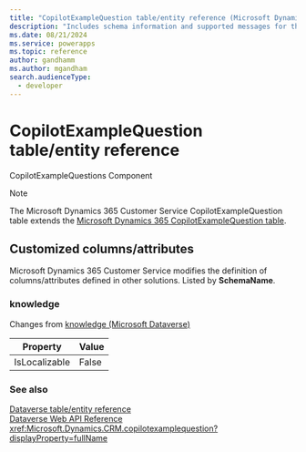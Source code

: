 ```yaml
---
title: "CopilotExampleQuestion table/entity reference (Microsoft Dynamics 365 Customer Service)"
description: "Includes schema information and supported messages for the CopilotExampleQuestion table/entity with Microsoft Dynamics 365 Customer Service."
ms.date: 08/21/2024
ms.service: powerapps
ms.topic: reference
author: gandhamm
ms.author: mgandham
search.audienceType: 
  - developer
---
```


# CopilotExampleQuestion table/entity reference

CopilotExampleQuestions Component

> [!NOTE]
> The Microsoft Dynamics 365 Customer Service CopilotExampleQuestion table extends the [Microsoft Dynamics 365 CopilotExampleQuestion table](/dynamics365/developer/entities//copilotexamplequestion).



## Customized columns/attributes

Microsoft Dynamics 365 Customer Service modifies the definition of columns/attributes defined in other solutions. Listed by **SchemaName**.

### <a name="BKMK_knowledge"></a> knowledge

Changes from [knowledge (Microsoft Dataverse)](/power-apps/developer/data-platform/reference/entities/copilotexamplequestion#BKMK_knowledge)

|Property|Value|
|---|---|
|IsLocalizable|False|




### See also

[Dataverse table/entity reference](../about-entity-reference.md)  
[Dataverse Web API Reference](/power-apps/developer/data-platform/webapi/reference/about)   
<xref:Microsoft.Dynamics.CRM.copilotexamplequestion?displayProperty=fullName>
